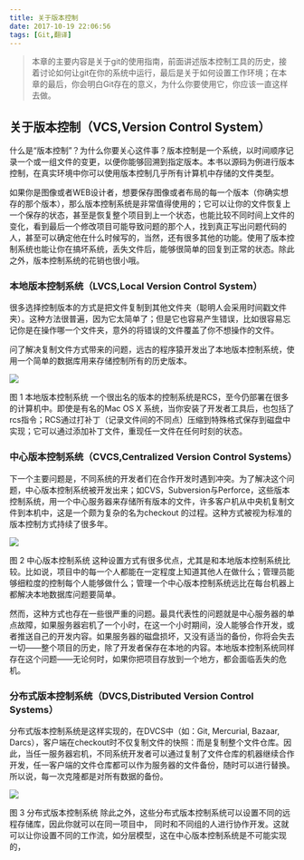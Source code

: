 ```yaml
---
title: 关于版本控制
date: 2017-10-19 22:06:56
tags: [Git,翻译]
---
```

> 本章的主要内容是关于git的使用指南，前面讲述版本控制工具的历史，接着讨论如何让git在你的系统中运行，最后是关于如何设置工作环境；在本章的最后，你会明白Git存在的意义，为什么你要使用它，你应该一直这样去做。

<!--more-->

## 关于版本控制（VCS,Version Control System）
什么是“版本控制”？为什么你要关心这件事？版本控制是一个系统，以时间顺序记录一个或一组文件的变更，以便你能够回溯到指定版本。本书以源码为例进行版本控制，在真实环境中你可以使用版本控制几乎所有计算机中存储的文件类型。

如果你是图像或者WEB设计者，想要保存图像或者布局的每一个版本（你确实想存的那个版本），那么版本控制系统是非常值得使用的；它可以让你的文件恢复上一个保存的状态，甚至是恢复整个项目到上一个状态，也能比较不同时间上文件的变化，看到最后一个修改项目可能导致问题的那个人，找到真正写出问题代码的人，甚至可以确定他在什么时候写的，当然，还有很多其他的功能。使用了版本控制系统也能让你在搞坏系统，丢失文件后，能够很简单的回复到正常的状态。除此之外，版本控制系统的花销也很小哦。

### 本地版本控制系统（LVCS,Local Version Control System）
很多选择控制版本的方式是把文件复制到其他文件夹（聪明人会采用时间戳文件夹）。这种方法很普遍，因为它太简单了；但是它也容易产生错误，比如很容易忘记你是在操作哪一个文件夹，意外的将错误的文件覆盖了你不想操作的文件。

问了解决复制文件方式带来的问题，远古的程序猿开发出了本地版本控制系统，使用一个简单的数据库用来存储控制所有的历史版本。

![](https://codefinger.cn/wp-content/uploads/2017/10/Git-Pro-1-1.png)

图 1 本地版本控制系统
一个很出名的版本的控制系统是RCS，至今仍部署在很多的计算机中。即使是有名的Mac OS X 系统，当你安装了开发者工具后，也包括了rcs指令；RCS通过打补丁（记录文件间的不同点）压缩到特殊格式保存到磁盘中实现；它可以通过添加补丁文件，重现任一文件在任何时刻的状态。

### 中心版本控制系统（CVCS,Centralized Version Control Systems）
下一个主要问题是，不同系统的开发者们在合作开发时遇到冲突。为了解决这个问题，中心版本控制系统被开发出来；如CVS，Subversion与Perforce，这些版本控制系统，用一个中心服务器来存储所有版本的文件，许多客户机从中央机复制文件到本机中，这是一个颇为复杂的名为checkout 的过程。这种方式被视为标准的版本控制方式持续了很多年。

![](https://codefinger.cn/wp-content/uploads/2017/10/Git-Pro-1-2.png)

图 2 中心版本控制系统
这种设置方式有很多优点，尤其是和本地版本控制系统比较。比如说，项目中的每一个人都能在一定程度上知道其他人在做什么；管理员能够细粒度的控制每个人能够做什么；管理一个中心版本控制系统远比在每台机器上都解决本地数据库问题要简单。

然而，这种方式也存在一些很严重的问题。最具代表性的问题就是中心服务器的单点故障，如果服务器宕机了一个小时，在这一个小时期间，没人能够合作开发，或者推送自己的开发内容。如果服务器的磁盘损坏，又没有适当的备份，你将会失去一切——整个项目的历史，除了开发者保存在本地的内容。本地版本控制系统同样存在这个问题——无论何时，如果你把项目存放到一个地方，都会面临丢失的危机。

### 分布式版本控制系统（DVCS,Distributed Version Control Systems）
分布式版本控制系统是这样实现的，在DVCS中（如：Git, Mercurial, Bazaar, Darcs），客户端在checkout时不仅复制文件的快照：而是复制整个文件仓库。因此，当任一服务器宕机，不同系统开发者可以通过复制了文件仓库的机器继续合作开发，任一客户端的文件仓库都可以作为服务器的文件备份，随时可以进行替换。所以说，每一次克隆都是对所有数据的备份。

![](https://codefinger.cn/wp-content/uploads/2017/10/Git-Pro-1-3.png)

图 3 分布式版本控制系统
除此之外，这些分布式版本控制系统可以设置不同的远程存储库，因此你就可以在同一项目中， 同时和不同组的人进行协作开发。这就可以让你设置不同的工作流，如分层模型，这在中心版本控制系统是不可能实现的，